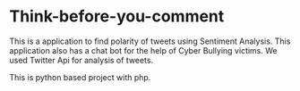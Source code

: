 # Think-before-you-comment
This is a application to find polarity of tweets using Sentiment Analysis.
This application also has a chat bot for the help of Cyber Bullying victims.
We used Twitter Api for analysis of tweets.

This is python based project with php.
